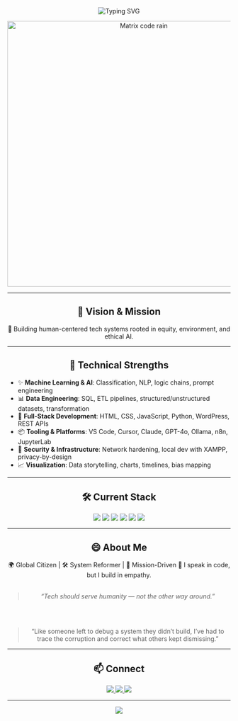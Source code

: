 <div align="center">
  <img src="https://readme-typing-svg.herokuapp.com?font=Fira+Code&weight=500&size=40&pause=1000&color=00FF9D&center=true&vCenter=true&random=false&width=600&height=100&lines=Hi%2C+I'm+MsTimaj;Technology+for+Humanity;Building+a+Better+Future" alt="Typing SVG" />
</div>

<p align="center">
  <img src="https://media.tenor.com/IeQ9YzjdRAAAAAAC/matrix-code.gif" width="600" alt="Matrix code rain" />
</p>

---

<h2 align="center">🌌 Vision & Mission</h2>

<p align="center">
  👾 Building human-centered tech systems rooted in equity, environment, and ethical AI.
</p>

---

<h2 align="center">🧠 Technical Strengths</h2>

<ul>
  <li>✨ <strong>Machine Learning & AI</strong>: Classification, NLP, logic chains, prompt engineering</li>
  <li>📊 <strong>Data Engineering</strong>: SQL, ETL pipelines, structured/unstructured datasets, transformation</li>
  <li>🧱 <strong>Full-Stack Development</strong>: HTML, CSS, JavaScript, Python, WordPress, REST APIs</li>
  <li>📦 <strong>Tooling & Platforms</strong>: VS Code, Cursor, Claude, GPT-4o, Ollama, n8n, JupyterLab</li>
  <li>🔐 <strong>Security & Infrastructure</strong>: Network hardening, local dev with XAMPP, privacy-by-design</li>
  <li>📈 <strong>Visualization</strong>: Data storytelling, charts, timelines, bias mapping</li>
</ul>

---

<h2 align="center">🛠️ Current Stack</h2>

<p align="center">
  <img src="https://img.shields.io/badge/HTML5-0A0A0F?style=for-the-badge&logo=html5&logoColor=00FF9D" />
  <img src="https://img.shields.io/badge/CSS3-0A0A0F?style=for-the-badge&logo=css3&logoColor=00FF9D" />
  <img src="https://img.shields.io/badge/JavaScript-0A0A0F?style=for-the-badge&logo=javascript&logoColor=00FF9D" />
  <img src="https://img.shields.io/badge/Python-0A0A0F?style=for-the-badge&logo=python&logoColor=00FF9D" />
  <img src="https://img.shields.io/badge/MySQL-0A0A0F?style=for-the-badge&logo=mysql&logoColor=00FF9D" />
  <img src="https://img.shields.io/badge/AI/ML-0A0A0F?style=for-the-badge&logo=tensorflow&logoColor=00FF9D" />
</p>

---

<h2 align="center">😄 About Me</h2>

<div align="center">
  🌍 Global Citizen | 🛠 System Reformer | 🎯 Mission-Driven  
  💬 I speak in code, but I build in empathy.  
  <br/><br/>
  <blockquote>
  <em>“Tech should serve humanity — not the other way around.”</em>
  </blockquote>
  <br/><br/>
  <blockquote>
    “Like someone left to debug a system they didn’t build, I’ve had to trace the corruption and correct what others kept dismissing.”
  </blockquote>
</div>

---

<h2 align="center">📫 Connect</h2>

<p align="center">
  <a href="mailto:connect@mstimaj.com">
    <img src="https://img.shields.io/badge/Email-0A0A0F?style=for-the-badge&logo=gmail&logoColor=00FF9D" />
  </a>
  <a href="https://mstimaj.com">
    <img src="https://img.shields.io/badge/Website-0A0A0F?style=for-the-badge&logo=About.me&logoColor=00FF9D" />
  </a>
  <a href="https://linkedin.com/in/mstimaj">
    <img src="https://img.shields.io/badge/LinkedIn-0A0A0F?style=for-the-badge&logo=linkedin&logoColor=00FF9D" />
  </a>
</p>

---

<p align="center">
  <img src="https://readme-typing-svg.herokuapp.com?font=Fira+Code&pause=1000&color=00FF9D&center=true&vCenter=true&width=435&lines=Forward+%E2%86%92+Upward+%E2%86%92+Onward+%E2%86%92+Mstimaj" />
</p>


